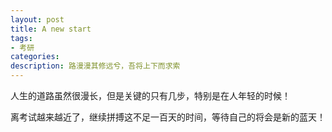 ```yaml
---
layout: post
title: A new start
tags:
- 考研
categories:
description: 路漫漫其修远兮，吾将上下而求索
---
```


人生的道路虽然很漫长，但是关键的只有几步，特别是在人年轻的时候！

离考试越来越近了，继续拼搏这不足一百天的时间，等待自己的将会是新的蓝天！
